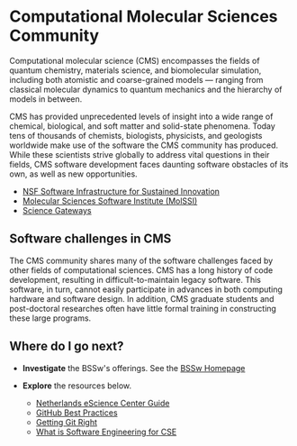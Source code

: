 # Computational Molecular Sciences Community

Computational molecular science (CMS) encompasses the fields of quantum chemistry, materials science, and biomolecular simulation, including both atomistic and coarse-grained models — ranging from classical molecular dynamics to quantum mechanics and the hierarchy of models in between.

CMS has provided unprecedented levels of insight into a wide range of chemical, biological, and soft matter and solid-state phenomena. Today tens of thousands of chemists, biologists, physicists, and geologists worldwide make use of the software the CMS community has produced. While these scientists strive globally to address vital questions in their fields, CMS software development faces daunting software obstacles of its own, as well as new opportunities. 

- [NSF Software Infrastructure for Sustained Innovation](https://www.nsf.gov/pubs/2016/nsf16532/nsf16532.htm "NSF SI2 Homepage")
- [Molecular Sciences Software Institute (MolSSI)](http://www.molssi.org "MolSSI Homepage")
- [Science Gateways](https://sciencegateways.org/ "Science Gateways Homepage")

## Software challenges in CMS

The CMS community shares many of the software challenges faced by other fields of computational sciences. CMS has a long history of code development, resulting in difficult-to-maintain legacy software. This software, in turn, cannot easily participate in advances in both computing hardware and software design. In addition, CMS graduate students and post-doctoral researches often have little formal training in constructing these large programs.


## Where do I go next?
- **Investigate** the BSSw's offerings. See the [BSSw Homepage](../Homepage.md)
- **Explore** the resources below.

  * [Netherlands eScience Center Guide](https://guide.esciencecenter.nl/index.html "Netherlands eScience Center Guide")
  * [GitHub Best Practices](../../CuratedContent/GitHub.md "GitHub Best Practices")
  * [Getting Git Right](../../CuratedContent/GettingGitRight.md "Getting Git Right")
  * [What is Software Engineering for CSE](../../Site/Categories/Topics/WhatIsSwEngForCse.md "What is Software Engineering for CSE")

<!---
Publish: yes
--->
